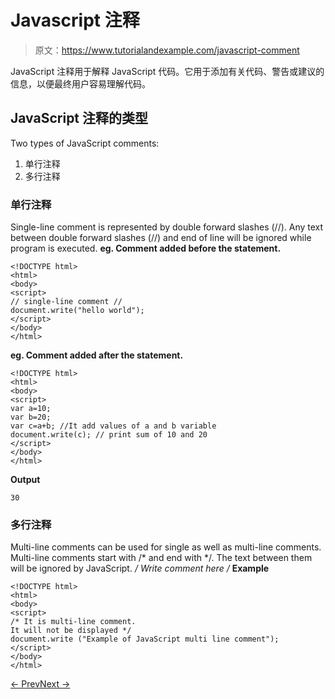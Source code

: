 # Javascript 注释

> 原文：<https://www.tutorialandexample.com/javascript-comment>

JavaScript 注释用于解释 JavaScript 代码。它用于添加有关代码、警告或建议的信息，以便最终用户容易理解代码。

## JavaScript 注释的类型

Two types of JavaScript comments:

1.  单行注释
2.  多行注释

### 单行注释

Single-line comment is represented by double forward slashes (//). Any text between double forward slashes (//) and end of line will be ignored while program is executed. **eg. Comment added before the statement.**

```
<!DOCTYPE html>  
<html>  
<body>  
<script>  
// single-line comment //  
document.write("hello world");  
</script>  
</body>  
</html>
```

**eg. Comment added after the statement.**

```
<!DOCTYPE html>  
<html>  
<body>  
<script>  
var a=10;  
var b=20;  
var c=a+b; //It add values of a and b variable  
document.write(c); // print sum of 10 and 20  
</script>  
</body>  
</html>
```

**Output**

```
30

```

### 多行注释

Multi-line comments can be used for single as well as multi-line comments. Multi-line comments start with /* and end with */. The text between them will be ignored by JavaScript. **/* Write comment here */** **Example**

```
<!DOCTYPE html>  
<html>  
<body>  
<script>  
/* It is multi-line comment.  
It will not be displayed */  
document.write ("Example of JavaScript multi line comment");  
</script>  
</body>  
</html>
```

[← Prev](https://www.tutorialandexample.com/javascript-example)[Next →](https://www.tutorialandexample.com/javascript-variable)